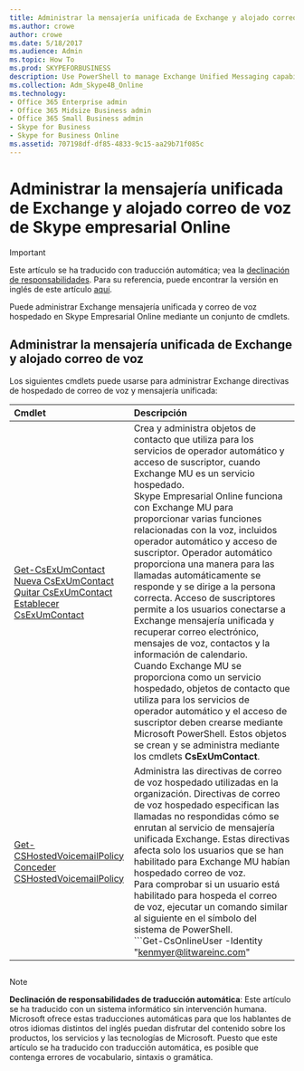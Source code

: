 ```yaml
---
title: Administrar la mensajería unificada de Exchange y alojado correo de voz de Skype empresarial Online
ms.author: crowe
author: crowe
ms.date: 5/18/2017
ms.audience: Admin
ms.topic: How To
ms.prod: SKYPEFORBUSINESS
description: Use PowerShell to manage Exchange Unified Messaging capabilities such as Auto Attendant and Subscriber Access and hosted voicemail in Skype for Business Online.
ms.collection: Adm_Skype4B_Online
ms.technology:
- Office 365 Enterprise admin
- Office 365 Midsize Business admin
- Office 365 Small Business admin
- Skype for Business
- Skype for Business Online
ms.assetid: 707198df-df85-4833-9c15-aa29b71f085c
---
```




# Administrar la mensajería unificada de Exchange y alojado correo de voz de Skype empresarial Online

> [!IMPORTANT]
> Este artículo se ha traducido con traducción automática; vea la  [declinación de responsabilidades](707198df-df85-4833-9c15-aa29b71f085c.md#MT_Footer). Para su referencia, puede encontrar la versión en inglés de este artículo  [aquí](https://support.office.com/en-us/article/707198df-df85-4833-9c15-aa29b71f085c). 
  
    
    


Puede administrar Exchange mensajería unificada y correo de voz hospedado en Skype Empresarial Online mediante un conjunto de cmdlets.
  
    
    


## Administrar la mensajería unificada de Exchange y alojado correo de voz

Los siguientes cmdlets puede usarse para administrar Exchange directivas de hospedado de correo de voz y mensajería unificada:
  
    
    


|**Cmdlet**|**Descripción**|
|:-----|:-----|
| [Get-CsExUmContact](https://go.microsoft.com/fwlink/p/?linkid=849628) <br/>  [Nueva CsExUmContact](https://go.microsoft.com/fwlink/p/?linkid=849629) <br/>  [Quitar CsExUmContact](https://go.microsoft.com/fwlink/p/?linkid=849630) <br/>  [Establecer CsExUmContact](https://go.microsoft.com/fwlink/p/?linkid=849631) <br/> |Crea y administra objetos de contacto que utiliza para los servicios de operador automático y acceso de suscriptor, cuando Exchange MU es un servicio hospedado.  <br/> Skype Empresarial Online funciona con Exchange MU para proporcionar varias funciones relacionadas con la voz, incluidos operador automático y acceso de suscriptor. Operador automático proporciona una manera para las llamadas automáticamente se responde y se dirige a la persona correcta. Acceso de suscriptores permite a los usuarios conectarse a Exchange mensajería unificada y recuperar correo electrónico, mensajes de voz, contactos y la información de calendario.  <br/> Cuando Exchange MU se proporciona como un servicio hospedado, objetos de contacto que utiliza para los servicios de operador automático y el acceso de suscriptor deben crearse mediante Microsoft PowerShell. Estos objetos se crean y se administra mediante los cmdlets **CsExUmContact**. <br/> |
| [Get-CSHostedVoicemailPolicy](https://go.microsoft.com/fwlink/p/?linkid=849633) <br/>  [Conceder CSHostedVoicemailPolicy](https://go.microsoft.com/fwlink/p/?linkid=849602) <br/> |Administra las directivas de correo de voz hospedado utilizadas en la organización. Directivas de correo de voz hospedado especifican las llamadas no respondidas cómo se enrutan al servicio de mensajería unificada Exchange. Estas directivas afecta solo los usuarios que se han habilitado para Exchange MU habían hospedado correo de voz.  <br/> Para comprobar si un usuario está habilitado para hospeda el correo de voz, ejecutar un comando similar al siguiente en el símbolo del sistema de PowerShell.  <br/> ```Get-CsOnlineUser -Identity "kenmyer@litwareinc.com" | Select-Object HostedVoiceMail```|
   

## 
<a name="MT_Footer"> </a>


> [!NOTE]
> **Declinación de responsabilidades de traducción automática**: Este artículo se ha traducido con un sistema informático sin intervención humana. Microsoft ofrece estas traducciones automáticas para que los hablantes de otros idiomas distintos del inglés puedan disfrutar del contenido sobre los productos, los servicios y las tecnologías de Microsoft. Puesto que este artículo se ha traducido con traducción automática, es posible que contenga errores de vocabulario, sintaxis o gramática. 
  
    
    

